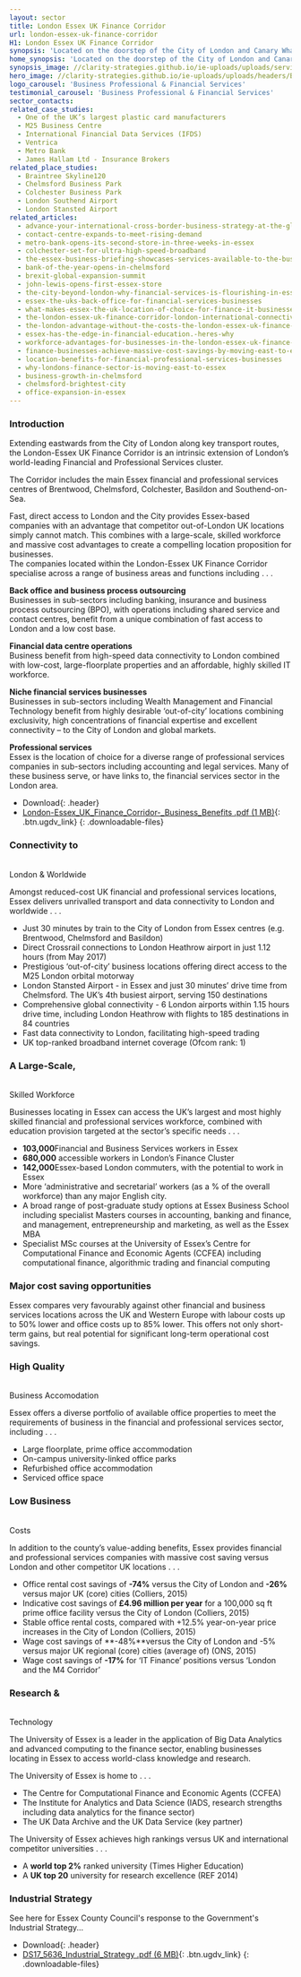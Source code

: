 ```yaml
---
layout: sector
title: London Essex UK Finance Corridor
url: london-essex-uk-finance-corridor
H1: London Essex UK Finance Corridor
synopsis: 'Located on the doorstep of the City of London and Canary Wharf Essex is an ideal location for companies in the Business, Professional and Financial Services sector.'
home_synopsis: 'Located on the doorstep of the City of London and Canary Wharf Essex is an ideal location for companies in the Business, Professional and Financial Services sector.'
synopsis_image: //clarity-strategies.github.io/ie-uploads/uploads/services/BPDF_Synopsis_555x300.jpg
hero_image: //clarity-strategies.github.io/ie-uploads/uploads/headers/BPFS_Hero_Overlay_1980x600.jpg
logo_carousel: 'Business Professional & Financial Services'
testimonial_carousel: 'Business Professional & Financial Services'
sector_contacts:
related_case_studies:
  - One of the UK’s largest plastic card manufacturers
  - M25 Business Centre
  - International Financial Data Services (IFDS)
  - Ventrica
  - Metro Bank
  - James Hallam Ltd - Insurance Brokers
related_place_studies:
  - Braintree Skyline120
  - Chelmsford Business Park
  - Colchester Business Park
  - London Southend Airport
  - London Stansted Airport
related_articles:
  - advance-your-international-cross-border-business-strategy-at-the-global-exp
  - contact-centre-expands-to-meet-rising-demand
  - metro-bank-opens-its-second-store-in-three-weeks-in-essex
  - colchester-set-for-ultra-high-speed-broadband
  - the-essex-business-briefing-showcases-services-available-to-the-business-co
  - bank-of-the-year-opens-in-chelmsford
  - brexit-global-expansion-summit
  - john-lewis-opens-first-essex-store
  - the-city-beyond-london-why-financial-services-is-flourishing-in-essex
  - essex-the-uks-back-office-for-financial-services-businesses
  - what-makes-essex-the-uk-location-of-choice-for-finance-it-businesses-and-da
  - the-london-essex-uk-finance-corridor-london-international-connectivity-adva
  - the-london-advantage-without-the-costs-the-london-essex-uk-finance-corridor
  - essex-has-the-edge-in-financial-education.-heres-why
  - workforce-advantages-for-businesses-in-the-london-essex-uk-finance-corridor
  - finance-businesses-achieve-massive-cost-savings-by-moving-east-to-essex
  - location-benefits-for-financial-professional-services-businesses
  - why-londons-finance-sector-is-moving-east-to-essex
  - business-growth-in-chelmsford
  - chelmsford-brightest-city
  - office-expansion-in-essex
---
```



### Introduction

Extending eastwards from the City of London along key transport routes, the London-Essex UK Finance Corridor is an intrinsic extension of London’s world-leading Financial and Professional Services cluster.

The Corridor includes the main Essex financial and professional services centres of Brentwood, Chelmsford, Colchester, Basildon and Southend-on-Sea.

Fast, direct access to London and the City provides Essex-based companies with an advantage that competitor out-of-London UK locations simply cannot match. This combines with a large-scale, skilled workforce and massive cost advantages to create a compelling location proposition for businesses.
<br>The companies located within the London-Essex UK Finance Corridor specialise across a range of business areas and functions including . . .

**Back office and business process outsourcing**
<br>Businesses in sub-sectors including banking, insurance and business process outsourcing (BPO), with operations including shared service and contact centres, benefit from a unique combination of fast access to London and a low cost base.

**Financial data centre operations**
<br>Business benefit from high-speed data connectivity to London combined with low-cost, large-floorplate properties and an affordable, highly skilled IT workforce.

**Niche financial services businesses**
<br>Businesses in sub-sectors including Wealth Management and Financial Technology benefit from highly desirable ‘out-of-city’ locations combining exclusivity, high concentrations of financial expertise and excellent connectivity – to the City of London and global markets.

**Professional services**
<br>Essex is the location of choice for a diverse range of professional services companies in sub-sectors including accounting and legal services. Many of these business serve, or have links to, the financial services sector in the London area.

* Download{: .header}
* [London-Essex_UK_Finance_Corridor-_Business_Benefits .pdf (1 MB)](//clarity-strategies.github.io/ie-uploads/uploads/pdf/London-Essex_UK_Finance_Corridor-_Business_Benefits.pdf){: .btn.ugdv_link}
{: .downloadable-files}

### Connectivity to
<br>London & Worldwide

Amongst reduced-cost UK financial and professional services locations, Essex delivers unrivalled transport and data connectivity to London and worldwide . . .

* Just 30 minutes by train to the City of London from Essex centres (e.g. Brentwood, Chelmsford and Basildon)
* Direct Crossrail connections to London Heathrow airport in just 1.12 hours (from May 2017)
* Prestigious ‘out-of-city’ business locations offering direct access to the M25 London orbital motorway
* London Stansted Airport - in Essex and just 30 minutes’ drive time from Chelmsford. The UK’s 4th busiest airport, serving 150 destinations
* Comprehensive global connectivity - 6 London airports within 1.15 hours drive time, including London Heathrow with flights to 185 destinations in 84 countries
* Fast data connectivity to London, facilitating high-speed trading
* UK top-ranked broadband internet coverage (Ofcom rank: 1)

### A Large-Scale,
<br>Skilled Workforce

Businesses locating in Essex can access the UK’s largest and most highly skilled financial and professional services workforce, combined with education provision targeted at the sector’s specific needs . . .

* **103,000**Financial and Business Services workers in Essex
* **680,000** accessible workers in London’s Finance Cluster
* **142,000**Essex-based London commuters, with the potential to work in Essex
* More ‘administrative and secretarial’ workers (as a % of the overall workforce) than any major English city.
* A broad range of post-graduate study options at Essex Business School including specialist Masters courses in accounting, banking and finance, and management, entrepreneurship and marketing, as well as the Essex MBA
* Specialist MSc courses at the University of Essex’s Centre for Computational Finance and Economic Agents (CCFEA) including computational finance, algorithmic trading and financial computing

### Major cost saving opportunities

Essex compares very favourably against other financial and business services locations across the UK and Western Europe with labour costs up to 50% lower and office costs up to 85% lower. This offers not only short-term gains, but real potential for significant long-term operational cost savings.

### High Quality
<br>Business Accomodation

Essex offers a diverse portfolio of available office properties to meet the requirements of business in the financial and professional services sector, including . . .

* Large floorplate, prime office accommodation
* On-campus university-linked office parks
* Refurbished office accommodation
* Serviced office space

### Low Business
<br>Costs

In addition to the county’s value-adding benefits, Essex provides financial and professional services companies with massive cost saving versus London and other competitor UK locations . . .

* Office rental cost savings of **-74%** versus the City of London and **-26%** versus major UK (core) cities (Colliers, 2015)
* Indicative cost savings of **£4.96 million per year** for a 100,000 sq ft prime office facility versus the City of London (Colliers, 2015)
* Stable office rental costs, compared with +12.5% year-on-year price increases in the City of London (Colliers, 2015)
* Wage cost savings of **-48%**versus the City of London and -5% versus major UK regional (core) cities (average of) (ONS, 2015)
* Wage cost savings of **-17%** for ‘IT Finance’ positions versus ‘London and the M4 Corridor’

### Research &
<br>Technology

The University of Essex is a leader in the application of Big Data Analytics and advanced computing to the finance sector, enabling businesses locating in Essex to access world-class knowledge and research.

The University of Essex is home to . . .

* The Centre for Computational Finance and Economic Agents (CCFEA)
* The Institute for Analytics and Data Science (IADS, research strengths including data analytics for the finance sector)
* The UK Data Archive and the UK Data Service (key partner)

The University of Essex achieves high rankings versus UK and international competitor universities . . .

* A **world top 2%** ranked university (Times Higher Education)
* A **UK top 20** university for research excellence (REF 2014)

### Industrial Strategy

See here for Essex County Council's response to the Government's Industrial Strategy...

* Download{: .header}
* [DS17_5636_Industrial_Strategy .pdf (6 MB)](//clarity-strategies.github.io/ie-uploads/uploads/pdf/DS17_5636_Industrial_Strategy.pdf){: .btn.ugdv_link}
{: .downloadable-files}